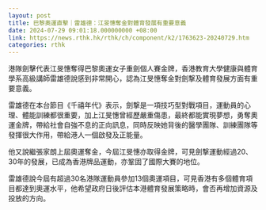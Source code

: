 ```yaml
---
layout: post
title: 巴黎奧運直擊｜雷雄德：江旻憓奪金對體育發展有重要意義
date: 2024-07-29 09:01:18.000000000 +08:00
link: https://news.rthk.hk/rthk/ch/component/k2/1763623-20240729.htm
categories: rthk
---
```


港隊劍擊代表江旻憓奪得巴黎奧運女子重劍個人賽金牌，香港教育大學健康與體育學系高級講師雷雄德說感到非常開心，認為江旻憓奪金對劍撃及體育發展方面有重要意義。

雷雄德在本台節目《千禧年代》表示，劍撃是一項技巧型對戰項目，運動員的心理、體能訓練都很重要，加上江旻憓曾經歷嚴重傷患，最終都能實現夢想，勇奪奧運金牌，帶給社會自強不息的正向訊息，同時反映她背後的醫學團隊、訓練團隊等發揮很大作用，帶給港人一個啟發及正能量。

他又說繼張家朗上屆奧運奪金，今屆江旻憓亦取得金牌，可見劍撃運動經過20、30年的發展，已成為香港牌品運動，亦鞏固了國際大賽的地位。

雷雄德說今屆有超過30名港隊運動員參加13個奧運項目，可見香港有多個體育項目都達到奧運水平，他希望政府日後評估本港體育發展策略時，會否再增加資源及投放的方向。
